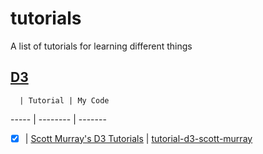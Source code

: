 # tutorials
A list of tutorials for learning different things

## [D3](http://d3js.org/)
      | Tutorial | My Code
----- | -------- | -------
- [x] | [Scott Murray's D3 Tutorials](http://alignedleft.com/tutorials/d3) | [tutorial-d3-scott-murray](https://github.com/chriskwan/tutorial-d3-scott-murray)

